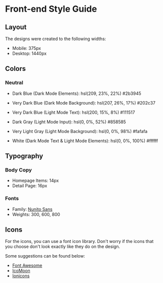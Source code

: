 # Front-end Style Guide

## Layout

The designs were created to the following widths:

-   Mobile: 375px
-   Desktop: 1440px

## Colors

### Neutral

-   Dark Blue (Dark Mode Elements): hsl(209, 23%, 22%) #2b3945
-   Very Dark Blue (Dark Mode Background): hsl(207, 26%, 17%) #202c37

-   Very Dark Blue (Light Mode Text): hsl(200, 15%, 8%) #111517
-   Dark Gray (Light Mode Input): hsl(0, 0%, 52%) #858585
-   Very Light Gray (Light Mode Background): hsl(0, 0%, 98%) #fafafa
-   White (Dark Mode Text & Light Mode Elements): hsl(0, 0%, 100%) #ffffff

## Typography

### Body Copy

-   Homepage Items: 14px
-   Detail Page: 16px

### Fonts

-   Family: [Nunito Sans](https://fonts.google.com/specimen/Nunito+Sans)
-   Weights: 300, 600, 800

## Icons

For the icons, you can use a font icon library. Don't worry if the icons that you choose don't look exactly like they do on the design.

Some suggestions can be found below:

-   [Font Awesome](https://fontawesome.com)
-   [IcoMoon](https://icomoon.io)
-   [Ionicons](https://ionicons.com)
